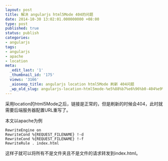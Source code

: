 ```yaml
---
layout: post
title: 解决 angularjs html5Mode 404的问题
date: 2014-10-30 13:02:01.000000000 +08:00
type: post
published: true
status: publish
categories:
- angularjs
tags:
- angularjs
- apache
- location
meta:
  _edit_last: '1'
  _thumbnail_id: '175'
  views: '3166'
  _aioseop_title: angularjs location html5Mode 刷新 404问题
  _wp_old_slug: angularjs-location-html5mode-%e5%88%b7%e6%96%b0-404%e9%97%ae%e9%a2%98%e7%9a%84%e8%a7%a3%e5%86%b3
---
```

采用location的html5Mode之后，链接是正常的，但是刷新的时候会404，此时就需要后端服务器配置URL重写了。

本文以apache为例

```
RewriteEngine on
RewriteCond %{REQUEST_FILENAME} !-d
RewriteCond %{REQUEST_FILENAME} !-f
RewriteRule . index.html
```

这样子就可以将所有不是文件夹且不是文件的请求转发到index.html。